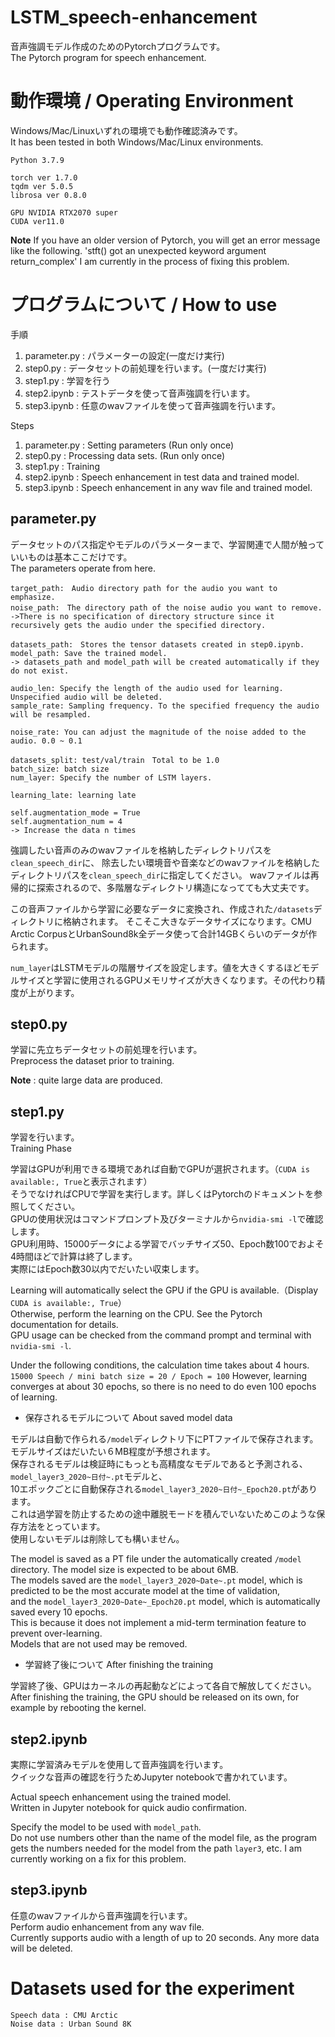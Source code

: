 # LSTM_speech-enhancement

音声強調モデル作成のためのPytorchプログラムです。<br>
The Pytorch program for speech enhancement.

# 動作環境 / Operating Environment
Windows/Mac/Linuxいずれの環境でも動作確認済みです。<br>
It has been tested in both Windows/Mac/Linux environments.

```
Python 3.7.9

torch ver 1.7.0
tqdm ver 5.0.5
librosa ver 0.8.0

GPU NVIDIA RTX2070 super
CUDA ver11.0
```
**Note** If you have an older version of Pytorch, you will get an error message like the following.
'stft() got an unexpected keyword argument return_complex'
I am currently in the process of fixing this problem.

# プログラムについて / How to use
手順
1. parameter.py : パラメーターの設定(一度だけ実行)
1. step0.py : データセットの前処理を行います。(一度だけ実行)
1. step1.py : 学習を行う
1. step2.ipynb : テストデータを使って音声強調を行います。
1. step3.ipynb : 任意のwavファイルを使って音声強調を行います。

Steps
1. parameter.py : Setting parameters (Run only once)
1. step0.py : Processing data sets. (Run only once)
1. step1.py : Training
1. step2.ipynb : Speech enhancement in test data and trained model.
1. step3.ipynb : Speech enhancement in any wav file and trained model.

## parameter.py

データセットのパス指定やモデルのパラメーターまで、学習関連で人間が触っていいものは基本ここだけです。<br>
The parameters operate from here.

```
target_path:　Audio directory path for the audio you want to emphasize.
noise_path:　The directory path of the noise audio you want to remove.
->There is no specification of directory structure since it recursively gets the audio under the specified directory.

datasets_path:　Stores the tensor datasets created in step0.ipynb.
model_path: Save the trained model.
-> datasets_path and model_path will be created automatically if they do not exist.

audio_len: Specify the length of the audio used for learning. Unspecified audio will be deleted.
sample_rate: Sampling frequency. To the specified frequency the audio will be resampled.

noise_rate: You can adjust the magnitude of the noise added to the audio. 0.0 ~ 0.1

datasets_split: test/val/train　Total to be 1.0
batch_size: batch size
num_layer: Specify the number of LSTM layers.

learning_late: learning late

self.augmentation_mode = True
self.augmentation_num = 4 
-> Increase the data n times

```

強調したい音声のみのwavファイルを格納したディレクトリパスを`clean_speech_dir`に、
除去したい環境音や音楽などのwavファイルを格納したディレクトリパスを`clean_speech_dir`に指定してください。
wavファイルは再帰的に探索されるので、多階層なディレクトリ構造になってても大丈夫です。

この音声ファイルから学習に必要なデータに変換され、作成された`/datasets`ディレクトリに格納されます。
そこそこ大きなデータサイズになります。CMU Arctic CorpusとUrbanSound8k全データ使って合計14GBくらいのデータが作られます。

`num_layer`はLSTMモデルの階層サイズを設定します。値を大きくするほどモデルサイズと学習に使用されるGPUメモリサイズが大きくなります。その代わり精度が上がります。


## step0.py
学習に先立ちデータセットの前処理を行います。<br>
Preprocess the dataset prior to training.

**Note** : quite large data are produced.

## step1.py
学習を行います。<br>
Training Phase

学習はGPUが利用できる環境であれば自動でGPUが選択されます。（`CUDA is available:, True`と表示されます）<br>
そうでなければCPUで学習を実行します。詳しくはPytorchのドキュメントを参照してください。<br>
GPUの使用状況はコマンドプロンプト及びターミナルから`nvidia-smi -l`で確認します。<br>
GPU利用時、15000データによる学習でバッチサイズ50、Epoch数100でおよそ4時間ほどで計算は終了します。<br>
実際にはEpoch数30以内でだいたい収束します。<br>

Learning will automatically select the GPU if the GPU is available.（Display `CUDA is available:, True`）<br>
Otherwise, perform the learning on the CPU. See the Pytorch documentation for details.<br>
GPU usage can be checked from the command prompt and terminal with `nvidia-smi -l`.<br>

Under the following conditions, the calculation time takes about 4 hours.
`15000 Speech / mini batch size = 20 / Epoch = 100`
However, learning converges at about 30 epochs, so there is no need to do even 100 epochs of learning.

- 保存されるモデルについて About saved model data

モデルは自動で作られる`/model`ディレクトリ下にPTファイルで保存されます。モデルサイズはだいたい６MB程度が予想されます。<br>
保存されるモデルは検証時にもっとも高精度なモデルであると予測される、`model_layer3_2020~日付~.pt`モデルと、<br>
10エポックごとに自動保存される`model_layer3_2020~日付~_Epoch20.pt`があります。<br>
これは過学習を防止するための途中離脱モードを積んでいないためこのような保存方法をとっています。<br>
使用しないモデルは削除しても構いません。<br>

The model is saved as a PT file under the automatically created `/model` directory. The model size is expected to be about 6MB.<br>
The models saved are the `model_layer3_2020~Date~.pt` model, which is predicted to be the most accurate model at the time of validation, <br>
and the `model_layer3_2020~Date~_Epoch20.pt` model, which is automatically saved every 10 epochs.<br>
This is because it does not implement a mid-term termination feature to prevent over-learning.<br>
Models that are not used may be removed.

- 学習終了後について After finishing the training

学習終了後、GPUはカーネルの再起動などによって各自で解放してください。<br>
After finishing the training, the GPU should be released on its own, for example by rebooting the kernel.

## step2.ipynb
実際に学習済みモデルを使用して音声強調を行います。<br>
クイックな音声の確認を行うためJupyter notebookで書かれています。

Actual speech enhancement using the trained model.<br>
Written in Jupyter notebook for quick audio confirmation.

Specify the model to be used with `model_path`.<br>
Do not use numbers other than the name of the model file, 
as the program gets the numbers needed for the model from the path `layer3`, etc. 
I am currently working on a fix for this problem.

## step3.ipynb
任意のwavファイルから音声強調を行います。<br>
Perform audio enhancement from any wav file.<br>
Currently supports audio with a length of up to 20 seconds. Any more data will be deleted.

# Datasets used for the experiment
```
Speech data : CMU Arctic
Noise data : Urban Sound 8K
```
